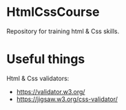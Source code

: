 # HtmlCssCourse
Repository for training html &amp; Css skills. 

# Useful things
Html & Css validators:
- https://validator.w3.org/
- https://jigsaw.w3.org/css-validator/
